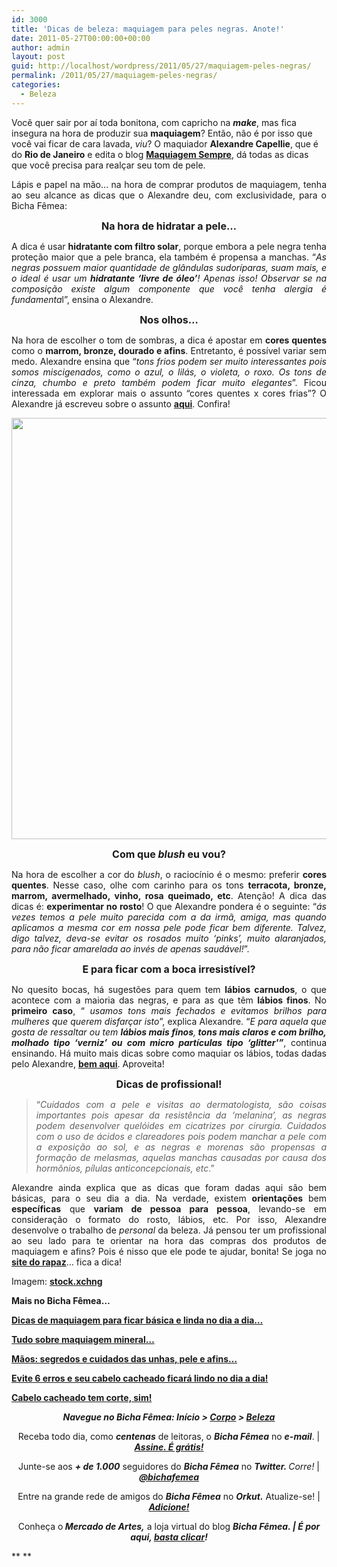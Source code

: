 ```yaml
---
id: 3000
title: 'Dicas de beleza: maquiagem para peles negras. Anote!'
date: 2011-05-27T00:00:00+00:00
author: admin
layout: post
guid: http://localhost/wordpress/2011/05/27/maquiagem-peles-negras/
permalink: /2011/05/27/maquiagem-peles-negras/
categories:
  - Beleza
---
```

Você quer sair por aí toda bonitona, com capricho na _**make**_, mas fica insegura na hora de produzir sua **maquiagem**? Então, não é por isso que você vai ficar de cara lavada, _viu_? O maquiador **Alexandre Capellie**, que é do **Rio de Janeiro** e edita o blog **<a href="http://maquisempre.blogspot.com/" target="_blank">Maquiagem Sempre</a>**, dá todas as dicas que você precisa para realçar seu tom de pele.

<p style="text-align: justify;">
  Lápis e papel na mão… na hora de comprar produtos de maquiagem, tenha ao seu alcance as dicas que o Alexandre deu, com exclusividade, para o Bicha Fêmea:
</p>

<!--more-->

<p style="text-align: center;">
  <strong><span style="font-size: medium;">Na hora de hidratar a pele…</span></strong>
</p>

<p style="text-align: justify;">
  A dica é usar <strong>hidratante com filtro solar</strong>, porque embora a pele negra tenha proteção maior que a pele branca, ela também é propensa a manchas. “<em>As negras possuem maior quantidade de glândulas sudoríparas, suam mais, e o ideal é usar um <strong>hidratante &#8216;livre de óleo&#8217;</strong>! Apenas isso! Observar se na composição existe algum componente que você tenha alergia é fundamenta</em>l”, ensina o Alexandre.
</p>

<p style="text-align: center;">
  <strong><span style="font-size: medium;">Nos olhos…</span></strong>
</p>

<p style="text-align: justify;">
  Na hora de escolher o tom de sombras, a dica é apostar em <strong>cores quentes</strong> como o <strong>marrom, bronze, dourado e afins</strong>. Entretanto, é possível variar sem medo. Alexandre ensina que “<em>tons frios podem ser muito interessantes pois somos miscigenados, como o azul, o lilás, o violeta, o roxo. Os tons de cinza, chumbo e preto também podem ficar muito elegantes</em>”. Ficou interessada em explorar mais o assunto “cores quentes x cores frias”? O Alexandre já escreveu sobre o assunto <strong><a href="http://maquisempre.blogspot.com/2010/09/cores-quentes-e-frias-como-assim.html" target="_blank">aqui</a></strong>. Confira!
</p>

<p style="text-align: center;">
  <a href="http://www.trololodemulher.com.br/blog/wp-content/uploads/2011/05/dicas-maquiagem-pele-negra.jpg"><img class="alignnone size-full wp-image-6428" title="dicas maquiagem pele negra" src="http://www.trololodemulher.com.br/blog/wp-content/uploads/2011/05/dicas-maquiagem-pele-negra.jpg" alt="" width="600" height="674" /></a>
</p>

<p style="text-align: center;">
  <strong><span style="font-size: medium;">Com que <em>blush</em> eu vou?</span></strong>
</p>

<p style="text-align: justify;">
  Na hora de escolher a cor do <em>blush</em>, o raciocínio é o mesmo: preferir <strong>cores quentes</strong>. Nesse caso, olhe com carinho para os tons <strong>terracota, bronze, marrom, avermelhado, vinho, rosa queimado, etc</strong>. Atenção! A dica das dicas é: <strong>experimentar no rosto</strong>! O que Alexandre pondera é o seguinte: “<em>ás vezes temos a pele muito parecida com a da irmã, amiga, mas quando aplicamos a mesma cor em nossa pele pode ficar bem diferente. Talvez, digo talvez, deva-se evitar os rosados muito &#8216;pinks&#8217;, muito alaranjados, para não ficar amarelada ao invés de apenas saudável!</em>”.
</p>

<p style="text-align: center;">
  <strong><span style="font-size: medium;">E para ficar com a boca irresistível?</span></strong>
</p>

<p style="text-align: justify;">
  No quesito bocas, há sugestões para quem tem <strong>lábios carnudos</strong>, o que acontece com a maioria das negras, e para as que têm <strong>lábios finos</strong>. No <strong>primeiro caso</strong>, “ <em>usamos tons mais fechados e evitamos brilhos para mulheres que querem disfarçar isto</em>”, explica Alexandre. “<em>E para aquela que gosta de ressaltar ou tem <strong>lábios mais finos</strong>,<strong> tons mais claros e com brilho, molhado tipo &#8216;verniz&#8217; ou com micro partículas tipo &#8216;glitter'&#8221;</strong></em>, continua ensinando. Há muito mais dicas sobre como maquiar os lábios, todas dadas pelo Alexandre, <strong><a href="http://maquisempre.blogspot.com/2010/10/como-aumentar-seus-labios.html" target="_blank">bem aqui</a></strong>. Aproveita!
</p>

<p style="text-align: center;">
  <strong><span style="font-size: medium;">Dicas de profissional!</span></strong>
</p>

> <p style="text-align: justify;">
>   “<em>Cuidados com a pele e visitas ao dermatologista, são coisas importantes pois apesar da resistência da &#8216;melanina&#8217;, as negras podem desenvolver quelóides em cicatrizes por cirurgia. Cuidados com o uso de ácidos e clareadores pois podem manchar a pele com a exposição ao sol, e as negras e morenas são propensas a formação de melasmas, aquelas manchas causadas por causa dos hormônios, pílulas anticoncepcionais, etc</em>.”
> </p>

<p style="text-align: justify;">
  Alexandre ainda explica que as dicas que foram dadas aqui são bem básicas, para o seu dia a dia. Na verdade, existem <strong>orientações</strong> bem <strong>específicas</strong> que <strong>variam de pessoa para pessoa</strong>, levando-se em consideração o formato do rosto, lábios, etc. Por isso, Alexandre desenvolve o trabalho de <em>personal</em> da beleza. Já pensou ter um profissional ao seu lado para te orientar na hora das compras dos produtos de maquiagem e afins? Pois é nisso que ele pode te ajudar, bonita! Se joga no <strong><a href="http://alecapellie.site.com.br/" target="_blank">site do rapaz</a></strong>… fica a dica!
</p>

Imagem: **<a href="http://www.sxc.hu/" target="_blank">stock.xchng</a>**

**Mais no Bicha Fêmea…**

**[Dicas de maquiagem para ficar básica e linda no dia a dia…](http://www.trololodemulher.com.br/2011/03/02/dicas-maquiagem-dia-2/)**

**[Tudo sobre maquiagem mineral…](http://www.trololodemulher.com.br/2009/07/08/maquiagem-mineral/)**

**[Mãos: segredos e cuidados das unhas, pele e afins…](http://www.trololodemulher.com.br/2011/05/16/cuidados-unhas-maos/)**

**[Evite 6 erros e seu cabelo cacheado ficará lindo no dia a dia!](http://www.trololodemulher.com.br/2011/04/20/cabelo-cacheado-2/)**

**[Cabelo cacheado tem corte, sim!](http://www.trololodemulher.com.br/2010/02/23/cabelo-cacheado/)**

<p style="text-align: center;">
  <strong><em>Navegue no Bicha Fêmea: Início > <a href="http://www.trololodemulher.com.br/corpo/">Corpo</a> > <a href="http://www.trololodemulher.com.br/category/do-corpo/beleza/">Beleza</a> </em></strong>
</p>

<p style="text-align: center;">
  Receba todo dia, como <strong><em>centenas</em></strong> de leitoras, o <strong><em>Bicha Fêmea</em></strong> no <strong><em>e-mail</em></strong>. | <strong><em><a href="http://feedburner.google.com/fb/a/mailverify?uri=blogbichafemea&loc=pt_BR">Assine. É grátis!</a></em></strong>
</p>

<p style="text-align: center;">
  Junte-se aos <strong><em>+ de 1.000</em></strong> seguidores do <strong><em>Bicha Fêmea</em></strong> no <em><strong>Twitter. </strong>Corre!</em> | <strong><em><a href="http://twitter.com/bichafemea">@bichafemea</a></em></strong>
</p>

<p style="text-align: center;">
  Entre na grande rede de amigos do <strong><em>Bicha Fêmea</em></strong> no <strong><em>Orkut.</em></strong> Atualize-se! | <strong><em><a href="http://www.orkut.com.br/Main#Profile?uid=5161612886294499900">Adicione!</a></em></strong>
</p>

<p style="text-align: center;">
  Conheça o<strong><em> Mercado de Artes,</em></strong> a loja virtual do blog <strong><em>Bicha Fêmea. | É por aqui, </em></strong><a href="http://www.trololodemulher.com.br/loja/"><strong><em>basta clicar</em></strong></a><strong><em>!</em></strong>
</p>

** **